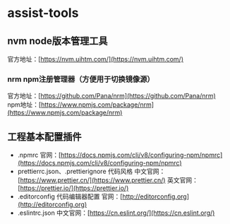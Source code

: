 # assist-tools

## nvm node版本管理工具

官方地址：[https://nvm.uihtm.com/](https://nvm.uihtm.com/)

### nrm npm注册管理器（方便用于切换镜像源）

官方地址：[https://github.com/Pana/nrm](https://github.com/Pana/nrm)
npm地址：[https://www.npmjs.com/package/nrm](https://www.npmjs.com/package/nrm)


## 工程基本配置插件

- .npmrc 官网：[https://docs.npmjs.com/cli/v8/configuring-npm/npmrc](https://docs.npmjs.com/cli/v8/configuring-npm/npmrc)
- prettierrc.json、.prettierignore 代码风格 中文官网：[https://www.prettier.cn/](https://www.prettier.cn/) 英文官网：[https://prettier.io/](https://prettier.io/)
- .editorconfig 代码编辑器配置 官网：[http://editorconfig.org](http://editorconfig.org)
- .eslintrc.json 中文官网：[https://cn.eslint.org/](https://cn.eslint.org/)
